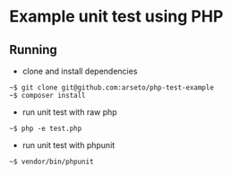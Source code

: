 # Example unit test using PHP

## Running

* clone and install dependencies

```
~$ git clone git@github.com:arseto/php-test-example
~$ composer install
```

* run unit test with raw php

`~$ php -e test.php`

* run unit test with phpunit

`~$ vendor/bin/phpunit`

